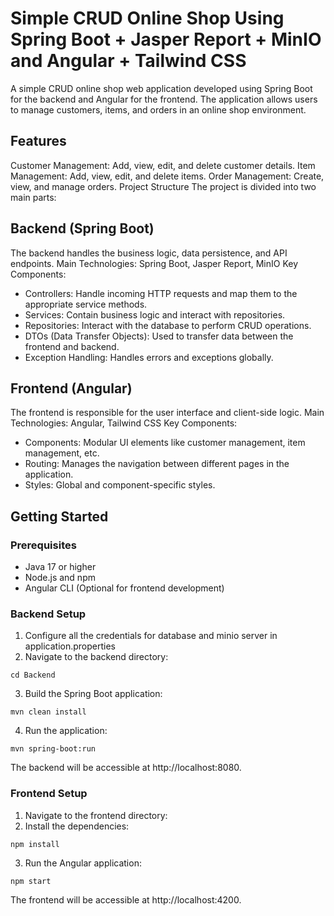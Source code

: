 ﻿# Simple CRUD Online Shop Using Spring Boot + Jasper Report + MinIO and Angular + Tailwind CSS

A simple CRUD online shop web application developed using Spring Boot for the backend and Angular for the frontend. The application allows users to manage customers, items, and orders in an online shop environment.

## Features
Customer Management: Add, view, edit, and delete customer details.
Item Management: Add, view, edit, and delete items.
Order Management: Create, view, and manage orders.
Project Structure
The project is divided into two main parts:

## Backend (Spring Boot)
The backend handles the business logic, data persistence, and API endpoints.
Main Technologies: Spring Boot, Jasper Report, MinIO
Key Components:
- Controllers: Handle incoming HTTP requests and map them to the appropriate service methods.
- Services: Contain business logic and interact with repositories.
- Repositories: Interact with the database to perform CRUD operations.
- DTOs (Data Transfer Objects): Used to transfer data between the frontend and backend.
- Exception Handling: Handles errors and exceptions globally.

## Frontend (Angular)
The frontend is responsible for the user interface and client-side logic.
Main Technologies: Angular, Tailwind CSS
Key Components:
- Components: Modular UI elements like customer management, item management, etc.
- Routing: Manages the navigation between different pages in the application.
- Styles: Global and component-specific styles.

## Getting Started
### Prerequisites
- Java 17 or higher
- Node.js and npm
- Angular CLI (Optional for frontend development)
### Backend Setup
1. Configure all the credentials for database and minio server in application.properties
2. Navigate to the backend directory:
```console
cd Backend
```
3. Build the Spring Boot application:
```console
mvn clean install
```
4. Run the application:
```console
mvn spring-boot:run
```
The backend will be accessible at http://localhost:8080.
### Frontend Setup
1. Navigate to the frontend directory:
2. Install the dependencies:
```console
npm install
```
3. Run the Angular application:
```console
npm start
```
The frontend will be accessible at http://localhost:4200.
